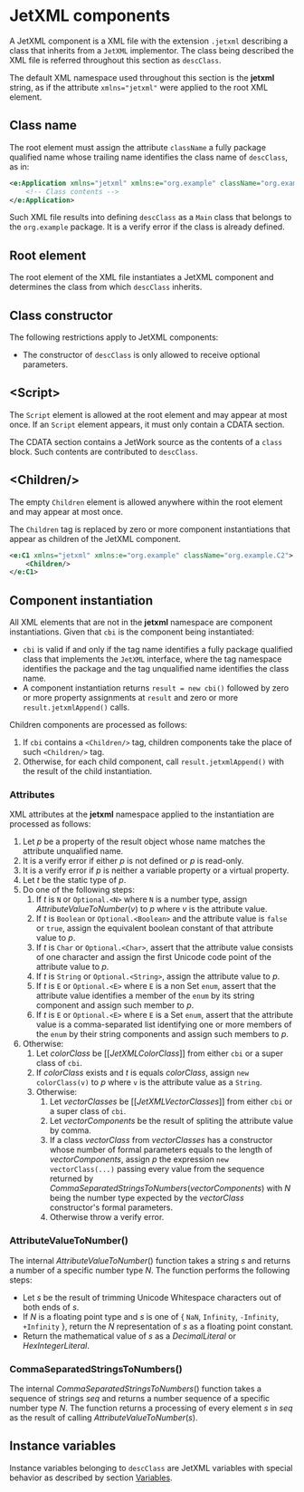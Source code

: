 # JetXML components

<!--

Future data bindings support:

* Consider using a particular XML namespace for data binding attributes.

-->

A JetXML component is a XML file with the extension `.jetxml` describing a class that inherits from a `JetXML` implementor. The class being described the XML file is referred throughout this section as `descClass`.

The default XML namespace used throughout this section is the **jetxml** string, as if the attribute `xmlns="jetxml"` were applied to the root XML element.

## Class name

The root element must assign the attribute `className` a fully package qualified name whose trailing name identifies the class name of `descClass`, as in:

```xml
<e:Application xmlns="jetxml" xmlns:e="org.example" className="org.example.Main">
    <!-- Class contents -->
</e:Application>
```

Such XML file results into defining `descClass` as a `Main` class that belongs to the `org.example` package. It is a verify error if the class is already defined.

## Root element

The root element of the XML file instantiates a JetXML component and determines the class from which `descClass` inherits.

## Class constructor

The following restrictions apply to JetXML components:

* The constructor of `descClass` is only allowed to receive optional parameters.

## \<Script\>

The `Script` element is allowed at the root element and may appear at most once. If an `Script` element appears, it must only contain a CDATA section.

The CDATA section contains a JetWork source as the contents of a `class` block. Such contents are contributed to `descClass`.

## \<Children/\>

The empty `Children` element is allowed anywhere within the root element and may appear at most once.

The `Children` tag is replaced by zero or more component instantiations that appear as children of the JetXML component.

```xml
<e:C1 xmlns="jetxml" xmlns:e="org.example" className="org.example.C2">
    <Children/>
</e:C1>
```

## Component instantiation

All XML elements that are not in the **jetxml** namespace are component instantiations. Given that `cbi` is the component being instantiated:

* `cbi` is valid if and only if the tag name identifies a fully package qualified class that implements the `JetXML` interface, where the tag namespace identifies the package and the tag unqualified name identifies the class name.
* A component instantiation returns `result = new cbi()` followed by zero or more property assignments at `result` and zero or more `result.jetxmlAppend()` calls.

Children components are processed as follows:

1. If `cbi` contains a `<Children/>` tag, children components take the place of such `<Children/>` tag.
2. Otherwise, for each child component, call `result.jetxmlAppend()` with the result of the child instantiation.

### Attributes

XML attributes at the **jetxml** namespace applied to the instantiation are processed as follows:

1. Let *p* be a property of the result object whose name matches the attribute unqualified name.
2. It is a verify error if either *p* is not defined or *p* is read-only.
3. It is a verify error if *p* is neither a variable property or a virtual property.
4. Let *t* be the static type of *p*.
5. Do one of the following steps:
    1. If *t* is `N` or `Optional.<N>` where `N` is a number type, assign *AttributeValueToNumber*(*v*) to *p* where *v* is the attribute value.
    2. If *t* is `Boolean` or `Optional.<Boolean>` and the attribute value is `false` or `true`, assign the equivalent boolean constant of that attribute value to *p*.
    3. If *t* is `Char` or `Optional.<Char>`, assert that the attribute value consists of one character and assign the first Unicode code point of the attribute value to *p*.
    4. If *t* is `String` or `Optional.<String>`, assign the attribute value to *p*.
    5. If *t* is `E` or `Optional.<E>` where `E` is a non Set `enum`, assert that the attribute value identifies a member of the `enum` by its string component and assign such member to *p*.
    6. If *t* is `E` or `Optional.<E>` where `E` is a Set `enum`, assert that the attribute value is a comma-separated list identifying one or more members of the `enum` by their string components and assign such members to *p*.
6. Otherwise:
    1. Let *colorClass* be \[\[*JetXMLColorClass*\]\] from either `cbi` or a super class of `cbi`.
    2. If *colorClass* exists and *t* is equals *colorClass*, assign `new colorClass(v)` to *p* where `v` is the attribute value as a `String`.
    3. Otherwise:
        1. Let *vectorClasses* be \[\[*JetXMLVectorClasses*\]\] from either `cbi` or a super class of `cbi`.
        2. Let *vectorComponents* be the result of spliting the attribute value by comma.
        3. If a class *vectorClass* from *vectorClasses* has a constructor whose number of formal parameters equals to the length of *vectorComponents*, assign *p* the expression `new vectorClass(...)` passing every value from the sequence returned by *CommaSeparatedStringsToNumbers*(*vectorComponents*) with *N* being the number type expected by the *vectorClass* constructor's formal parameters.
        4. Otherwise throw a verify error.

### AttributeValueToNumber()

The internal *AttributeValueToNumber*() function takes a string *s* and returns a number of a specific number type *N*. The function performs the following steps:

* Let *s* be the result of trimming Unicode Whitespace characters out of both ends of *s*.
* If *N* is a floating point type and *s* is one of \{ `NaN`, `Infinity`, `-Infinity`, `+Infinity` \}, return the *N* representation of *s* as a floating point constant.
* Return the mathematical value of *s* as a *DecimalLiteral* or *HexIntegerLiteral*.

### CommaSeparatedStringsToNumbers()

The internal *CommaSeparatedStringsToNumbers*() function takes a sequence of strings *seq* and returns a number sequence of a specific number type *N*. The function returns a processing of every element *s* in *seq* as the result of calling *AttributeValueToNumber*(*s*).

## Instance variables

Instance variables belonging to `descClass` are JetXML variables with special behavior as described by section [Variables](variables.md#jetxml-variables).
